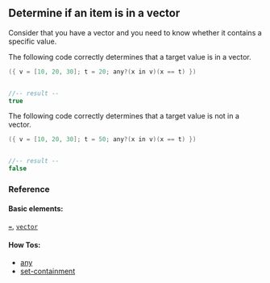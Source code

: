 <!---
  This markdown file was generated. Do not edit.
  -->

## Determine if an item is in a vector

Consider that you have a vector and you need to know whether it contains a specific value.

The following code correctly determines that a target value is in a vector.

```java
({ v = [10, 20, 30]; t = 20; any?(x in v)(x == t) })


//-- result --
true
```

The following code correctly determines that a target value is not in a vector.

```java
({ v = [10, 20, 30]; t = 50; any?(x in v)(x == t) })


//-- result --
false
```

### Reference

#### Basic elements:

[`=`](../halite_basic-syntax-reference-j.md#=), [`vector`](../halite_basic-syntax-reference-j.md#vector)

#### How Tos:

* [any](../how-to/halite_any-j.md)
* [set-containment](../how-to/halite_set-containment-j.md)


